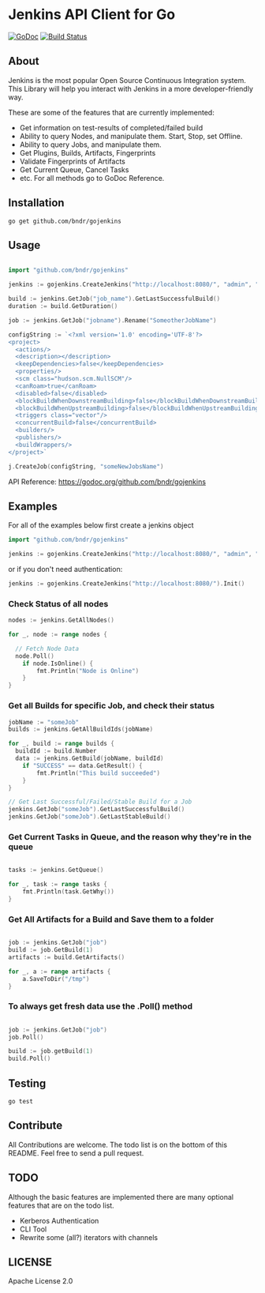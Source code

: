 # Jenkins API Client for Go

[![GoDoc](https://godoc.org/github.com/bndr/gojenkins?status.svg)](https://godoc.org/github.com/bndr/gojenkins)
[![Build Status](https://travis-ci.org/bndr/gojenkins.svg?branch=master)](https://travis-ci.org/bndr/gojenkins)

## About

Jenkins is the most popular Open Source Continuous Integration system. This Library will help you interact with Jenkins in a more developer-friendly way.

These are some of the features that are currently implemented:

* Get information on test-results of completed/failed build
* Ability to query Nodes, and manipulate them. Start, Stop, set Offline.
* Ability to query Jobs, and manipulate them.
* Get Plugins, Builds, Artifacts, Fingerprints
* Validate Fingerprints of Artifacts
* Get Current Queue, Cancel Tasks
* etc. For all methods go to GoDoc Reference.

## Installation

    go get github.com/bndr/gojenkins

## Usage

```go

import "github.com/bndr/gojenkins"

jenkins := gojenkins.CreateJenkins("http://localhost:8080/", "admin", "admin").Init()

build := jenkins.GetJob("job_name").GetLastSuccessfulBuild()
duration := build.GetDuration()

job := jenkins.GetJob("jobname").Rename("SomeotherJobName")

configString := `<?xml version='1.0' encoding='UTF-8'?> 
<project>
  <actions/>
  <description></description>
  <keepDependencies>false</keepDependencies>
  <properties/>
  <scm class="hudson.scm.NullSCM"/>
  <canRoam>true</canRoam>
  <disabled>false</disabled>
  <blockBuildWhenDownstreamBuilding>false</blockBuildWhenDownstreamBuilding>
  <blockBuildWhenUpstreamBuilding>false</blockBuildWhenUpstreamBuilding>
  <triggers class="vector"/>
  <concurrentBuild>false</concurrentBuild>
  <builders/>
  <publishers/>
  <buildWrappers/>
</project>`

j.CreateJob(configString, "someNewJobsName")


```

API Reference: https://godoc.org/github.com/bndr/gojenkins

## Examples

For all of the examples below first create a jenkins object
```go
import "github.com/bndr/gojenkins"

jenkins := gojenkins.CreateJenkins("http://localhost:8080/", "admin", "admin").Init()
```

or if you don't need authentication:

```go
jenkins := gojenkins.CreateJenkins("http://localhost:8080/").Init()
```

### Check Status of all nodes

```go
nodes := jenkins.GetAllNodes()

for _, node := range nodes {

  // Fetch Node Data
  node.Poll()
	if node.IsOnline() {
		fmt.Println("Node is Online")
	}
}

```

### Get all Builds for specific Job, and check their status

```go
jobName := "someJob"
builds := jenkins.GetAllBuildIds(jobName)

for _, build := range builds {
  buildId := build.Number
  data := jenkins.GetBuild(jobName, buildId)
	if "SUCCESS" == data.GetResult() {
		fmt.Println("This build succeeded")
	}
}

// Get Last Successful/Failed/Stable Build for a Job
jenkins.GetJob("someJob").GetLastSuccessfulBuild()
jenkins.GetJob("someJob").GetLastStableBuild()

```

### Get Current Tasks in Queue, and the reason why they're in the queue

```go

tasks := jenkins.GetQueue()

for _, task := range tasks {
	fmt.Println(task.GetWhy())
}

```

### Get All Artifacts for a Build and Save them to a folder

```go

job := jenkins.GetJob("job")
build := job.GetBuild(1)
artifacts := build.GetArtifacts()

for _, a := range artifacts {
	a.SaveToDir("/tmp")
}

```

### To always get fresh data use the .Poll() method

```go

job := jenkins.GetJob("job")
job.Poll()

build := job.getBuild(1)
build.Poll()

```

## Testing

    go test

## Contribute

All Contributions are welcome. The todo list is on the bottom of this README. Feel free to send a pull request.

## TODO

Although the basic features are implemented there are many optional features that are on the todo list. 

* Kerberos Authentication
* CLI Tool
* Rewrite some (all?) iterators with channels

## LICENSE

Apache License 2.0
